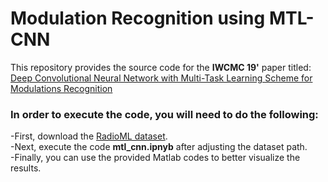 # Modulation Recognition using MTL-CNN
This repository provides the source code for the **IWCMC 19'** paper titled: [Deep Convolutional Neural Network with Multi-Task Learning Scheme for Modulations Recognition](https://ieeexplore.ieee.org/document/8766665)
### In order to execute the code, you will need to do the following:
-First, download the [RadioML dataset](http://opendata.deepsig.io/datasets/2016.10/RML2016.10a.tar.bz2).  
-Next, execute the code **mtl_cnn.ipnyb** after adjusting the dataset path.  
-Finally, you can use the provided Matlab codes to better visualize the results.  
